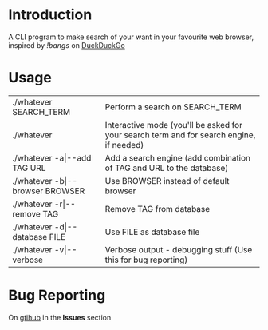 Introduction
============
A CLI program to make search of your want in your favourite web browser, inspired by *!bangs* on [DuckDuckGo](https://duckduckgo.com)

Usage
=====
<table>
<tr><td>./whatever SEARCH_TERM			</td><td>Perform a search on SEARCH_TERM </td></tr>
<tr><td>./whatever				</td><td>Interactive mode (you'll be asked for your search term and for search engine, if needed) </td></tr>
<tr><td>./whatever -a|--add TAG URL		</td><td>Add a search engine (add combination of TAG and URL to the database) </td></tr>
<tr><td>./whatever -b|--browser BROWSER		</td><td>Use BROWSER instead of default browser </td></tr>
<tr><td>./whatever -r|--remove TAG		</td><td>Remove TAG from database </td></tr>
<tr><td>./whatever -d|--database FILE		</td><td>Use FILE as database file </td></tr>
<tr><td>./whatever -v|--verbose			</td><td>Verbose output - debugging stuff (Use this for bug reporting)</td></tr>
</table>

Bug Reporting
=============
On [gtihub](https://github.com/LEdoian/CustomSearch) in the __Issues__ section
